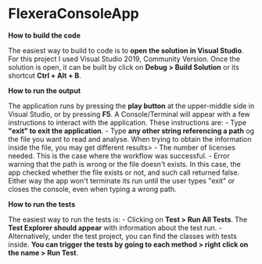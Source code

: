 # FlexeraConsoleApp
**How to build the code**

The easiest way to build to code is to **open the solution in Visual Studio**. For this project I used Visual Studio 2019, Community Version.
Once the solution is open, it can be built by click on **Debug > Build Solution** or its shortcut **Ctrl + Alt + B**.

**How to run the output**

The application runs by pressing the **play button** at the upper-middle side in Visual Studio, or by pressing **F5**.
A Console/Terminal will appear with a few instructions to interact with the application. These instructions are:
    - Type **"exit" to exit the application**.
    - Type **any other string referencing a path** og the file you want to read and analyse.
When trying to obtain the information inside the file, you may get different results>
    - The number of licenses needed. This is the case where the workflow was successful.
    - Error warning that the path is wrong or the file doesn't exists. In this case, the app checked whether the file exists or not, and such call returned false.
Either way the app won't terminate its run until the user types "exit" or closes the console, even when typing a wrong path.

**How to run the tests**

The easiest way to run the tests is:
    - Clicking on **Test > Run All Tests**. The **Test Explorer should appear** with information about the test run.
    - Alternatively, under the test project, you can find the classes with tests inside. **You can trigger the tests by going to each method > right click on the name > Run Test**.
